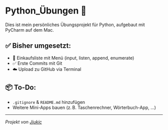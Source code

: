 # Python_Übungen 🐍

Dies ist mein persönliches Übungsprojekt für Python, aufgebaut mit PyCharm auf dem Mac.

## ✅ Bisher umgesetzt:

- 🛒 Einkaufsliste mit Menü (input, listen, append, enumerate)
- ✅ Erste Commits mit Git
- ☁️ Upload zu GitHub via Terminal

## 📦 To-Do:

- `.gitignore` & `README.md` hinzufügen
- Weitere Mini-Apps bauen (z. B. Taschenrechner, Wörterbuch-App, ...)

---

_Projekt von [Jjukic](https://github.com/Jjukic)_

